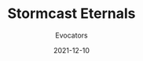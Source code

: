 ---
title: "Stormcast Eternals"
subtitle: "Evocators"
date: "2021-12-10"
cover_img: "/images/warhammer-aos/stormcast-eternals/evocators/Cover.webp"
img1: "/images/warhammer-aos/stormcast-eternals/evocators/1.webp"
img2: "/images/warhammer-aos/stormcast-eternals/evocators/2.webp"
img3: "/images/warhammer-aos/stormcast-eternals/evocators/3.webp"
img4: "/images/warhammer-aos/stormcast-eternals/evocators/4.webp"
img5: "/images/warhammer-aos/stormcast-eternals/evocators/5.webp"
---